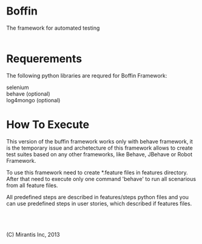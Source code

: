 Boffin
======

The framework for automated testing
<br><br>


Requerements
======
<p>The following python libraries are requred for Boffin Framework:</p>

 selenium
 <br>behave (optional)
 <br>log4mongo (optional)


How To Execute
======
<p>This version of the buffin framework works only with behave framework,
it is the temporary issue and archetecture of this framework allows
to create test suites based on any other frameworks, like Behave,
JBehave or Robot Framework.</p>

<p>To use this framework need to create *.feature files in features directory.
After that need to execute only one command 'behave' to run all scenarious
from all feature files.</p>

<p>All predefined steps are described in features/steps python files and you
can use predefined steps in user stories, which described if features files.</p>



<br><br><br>
(C) Mirantis Inc, 2013